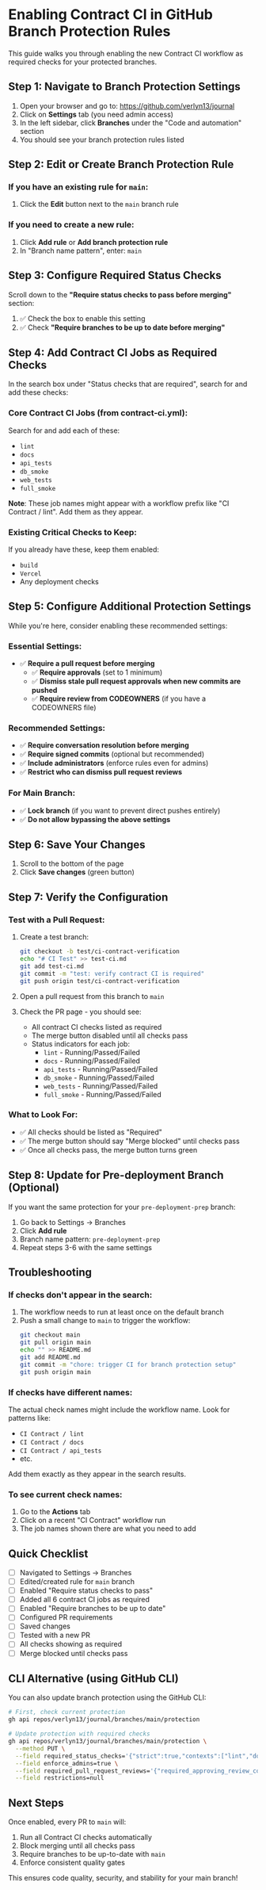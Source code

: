 # Enabling Contract CI in GitHub Branch Protection Rules

This guide walks you through enabling the new Contract CI workflow as required checks for your protected branches.

## Step 1: Navigate to Branch Protection Settings

1. Open your browser and go to: https://github.com/verlyn13/journal
2. Click on **Settings** tab (you need admin access)
3. In the left sidebar, click **Branches** under the "Code and automation" section
4. You should see your branch protection rules listed

## Step 2: Edit or Create Branch Protection Rule

### If you have an existing rule for `main`:
1. Click the **Edit** button next to the `main` branch rule

### If you need to create a new rule:
1. Click **Add rule** or **Add branch protection rule**
2. In "Branch name pattern", enter: `main`

## Step 3: Configure Required Status Checks

Scroll down to the **"Require status checks to pass before merging"** section:

1. ✅ Check the box to enable this setting
2. ✅ Check **"Require branches to be up to date before merging"**

## Step 4: Add Contract CI Jobs as Required Checks

In the search box under "Status checks that are required", search for and add these checks:

### Core Contract CI Jobs (from contract-ci.yml):
Search for and add each of these:
- `lint`
- `docs`
- `api_tests`
- `db_smoke`
- `web_tests`
- `full_smoke`

**Note**: These job names might appear with a workflow prefix like "CI Contract / lint". Add them as they appear.

### Existing Critical Checks to Keep:
If you already have these, keep them enabled:
- `build`
- `Vercel`
- Any deployment checks

## Step 5: Configure Additional Protection Settings

While you're here, consider enabling these recommended settings:

### Essential Settings:
- ✅ **Require a pull request before merging**
  - ✅ **Require approvals** (set to 1 minimum)
  - ✅ **Dismiss stale pull request approvals when new commits are pushed**
  - ✅ **Require review from CODEOWNERS** (if you have a CODEOWNERS file)

### Recommended Settings:
- ✅ **Require conversation resolution before merging**
- ✅ **Require signed commits** (optional but recommended)
- ✅ **Include administrators** (enforce rules even for admins)
- ✅ **Restrict who can dismiss pull request reviews**

### For Main Branch:
- ✅ **Lock branch** (if you want to prevent direct pushes entirely)
- ✅ **Do not allow bypassing the above settings**

## Step 6: Save Your Changes

1. Scroll to the bottom of the page
2. Click **Save changes** (green button)

## Step 7: Verify the Configuration

### Test with a Pull Request:
1. Create a test branch:
   ```bash
   git checkout -b test/ci-contract-verification
   echo "# CI Test" >> test-ci.md
   git add test-ci.md
   git commit -m "test: verify contract CI is required"
   git push origin test/ci-contract-verification
   ```

2. Open a pull request from this branch to `main`

3. Check the PR page - you should see:
   - All contract CI checks listed as required
   - The merge button disabled until all checks pass
   - Status indicators for each job:
     - `lint` - Running/Passed/Failed
     - `docs` - Running/Passed/Failed
     - `api_tests` - Running/Passed/Failed
     - `db_smoke` - Running/Passed/Failed
     - `web_tests` - Running/Passed/Failed
     - `full_smoke` - Running/Passed/Failed

### What to Look For:
- ✅ All checks should be listed as "Required"
- ✅ The merge button should say "Merge blocked" until checks pass
- ✅ Once all checks pass, the merge button turns green

## Step 8: Update for Pre-deployment Branch (Optional)

If you want the same protection for your `pre-deployment-prep` branch:

1. Go back to Settings → Branches
2. Click **Add rule**
3. Branch name pattern: `pre-deployment-prep`
4. Repeat steps 3-6 with the same settings

## Troubleshooting

### If checks don't appear in the search:
1. The workflow needs to run at least once on the default branch
2. Push a small change to `main` to trigger the workflow:
   ```bash
   git checkout main
   git pull origin main
   echo "" >> README.md
   git add README.md
   git commit -m "chore: trigger CI for branch protection setup"
   git push origin main
   ```

### If checks have different names:
The actual check names might include the workflow name. Look for patterns like:
- `CI Contract / lint`
- `CI Contract / docs`
- `CI Contract / api_tests`
- etc.

Add them exactly as they appear in the search results.

### To see current check names:
1. Go to the **Actions** tab
2. Click on a recent "CI Contract" workflow run
3. The job names shown there are what you need to add

## Quick Checklist

- [ ] Navigated to Settings → Branches
- [ ] Edited/created rule for `main` branch
- [ ] Enabled "Require status checks to pass"
- [ ] Added all 6 contract CI jobs as required
- [ ] Enabled "Require branches to be up to date"
- [ ] Configured PR requirements
- [ ] Saved changes
- [ ] Tested with a new PR
- [ ] All checks showing as required
- [ ] Merge blocked until checks pass

## CLI Alternative (using GitHub CLI)

You can also update branch protection using the GitHub CLI:

```bash
# First, check current protection
gh api repos/verlyn13/journal/branches/main/protection

# Update protection with required checks
gh api repos/verlyn13/journal/branches/main/protection \
  --method PUT \
  --field required_status_checks='{"strict":true,"contexts":["lint","docs","api_tests","db_smoke","web_tests","full_smoke"]}' \
  --field enforce_admins=true \
  --field required_pull_request_reviews='{"required_approving_review_count":1,"dismiss_stale_reviews":true}' \
  --field restrictions=null
```

## Next Steps

Once enabled, every PR to `main` will:
1. Run all Contract CI checks automatically
2. Block merging until all checks pass
3. Require branches to be up-to-date with `main`
4. Enforce consistent quality gates

This ensures code quality, security, and stability for your main branch!